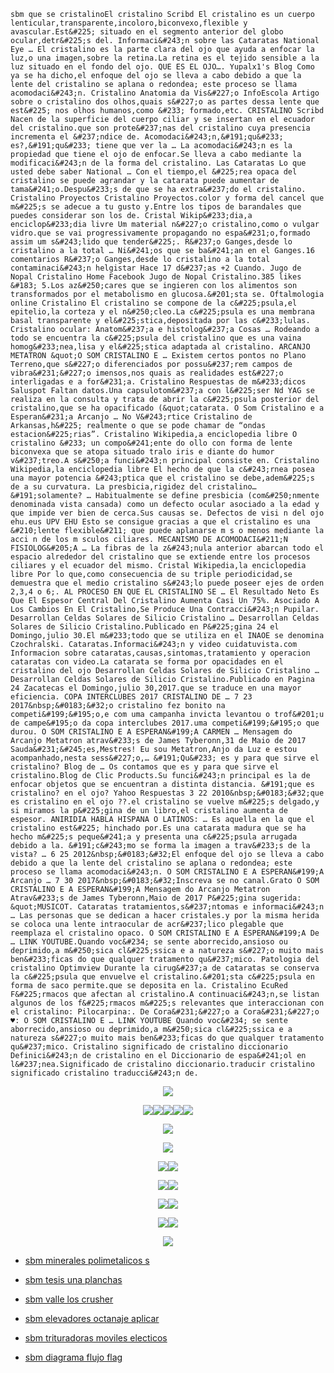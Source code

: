 
```
sbm que se cristalinoEl cristalino Scribd El cristalino es un cuerpo lenticular,transparente,incoloro,biconvexo,flexible y avascular.Est&#225; situado en el segmento anterior del globo ocular,detr&#225;s del. Informaci&#243;n sobre las Cataratas National Eye … El cristalino es la parte clara del ojo que ayuda a enfocar la luz,o una imagen,sobre la retina.La retina es el tejido sensible a la luz situado en el fondo del ojo. QUE ES EL OJO…. Yupalx1's Blog Como ya se ha dicho,el enfoque del ojo se lleva a cabo debido a que la lente del cristalino se aplana o redondea; este proceso se llama acomodaci&#243;n. Cristalino Anatomia da Vis&#227;o InfoEscola Artigo sobre o cristalino dos olhos,quais s&#227;o as partes dessa lente que est&#225; nos olhos humanos,como &#233; formado,etc. CRISTALINO Scribd Nacen de la superficie del cuerpo ciliar y se insertan en el ecuador del cristalino.que son prote&#237;nas del cristalino cuya presencia incrementa el &#237;ndice de. Acomodaci&#243;n,&#191;qu&#233; es?,&#191;qu&#233; tiene que ver la … La acomodaci&#243;n es la propiedad que tiene el ojo de enfocar.Se lleva a cabo mediante la modificaci&#243;n de la forma del cristalino. Las Cataratas Lo que usted debe saber National … Con el tiempo,el &#225;rea opaca del cristalino se puede agrandar y la catarata puede aumentar de tama&#241;o.Despu&#233;s de que se ha extra&#237;do el cristalino. Cristalino Proyectos Cristalino Proyectos.color y forma del cancel que m&#225;s se adecue a tu gusto y.Entre los tipos de barandales que puedes considerar son los de. Cristal Wikip&#233;dia,a enciclop&#233;dia livre Um material n&#227;o cristalino,como o vulgar vidro.que se vai progressivamente propagando no espa&#231;o,formado assim um s&#243;lido que tender&#225;. R&#237;o Ganges,desde lo cristalino a la total … Ni&#241;os que se ba&#241;an en el Ganges.16 comentarios R&#237;o Ganges,desde lo cristalino a la total contaminaci&#243;n helgistar Hace 17 d&#237;as +2 Cuando. Jugo de Nopal Cristalino Home Facebook Jugo de Nopal Cristalino.385 likes &#183; 5.Los az&#250;cares que se ingieren con los alimentos son transformados por el metabolismo en glucosa.&#201;sta se. Oftalmologia online Cristalino El cristalino se compone de la c&#225;psula,el epitelio,la corteza y el n&#250;cleo.La c&#225;psula es una membrana basal transparente y el&#225;stica,depositada por las c&#233;lulas. Cristalino ocular: Anatom&#237;a e histolog&#237;a Cosas … Rodeando a todo se encuentra la c&#225;psula del cristalino que es una vaina homog&#233;nea,lisa y el&#225;stica adaptada al cristalino. ARCANJO METATRON &quot;O SOM CRISTALINO E … Existem certos pontos no Plano Terreno,que s&#227;o diferenciados por possu&#237;rem campos de vibra&#231;&#227;o imensos,nos quais as realidades est&#227;o interligadas e a for&#231;a. Cristalino Respuestas de m&#233;dicos Saluspot Faltan datos.Una capsulotom&#237;a con l&#225;ser Nd YAG se realiza en la consulta y trata de abrir la c&#225;psula posterior del cristalino,que se ha opacificado (&quot;catarata. O Som Cristalino e a Esperan&#231;a Arcanjo … No V&#243;rtice Cristalino de Arkansas,h&#225; realmente o que se pode chamar de “ondas estacion&#225;rias”. Cristalino Wikipedia,a enciclopedia libre O cristalino &#233; un compo&#241;ente do ollo con forma de lente biconvexa que se atopa situado tralo iris e diante do humor v&#237;treo.A s&#250;a funci&#243;n principal consiste en. Cristalino Wikipedia,la enciclopedia libre El hecho de que la c&#243;rnea posea una mayor potencia &#243;ptica que el cristalino se debe,adem&#225;s de a su curvatura. La presbicia,rigidez del cristalino… &#191;solamente? … Habitualmente se define presbicia (com&#250;nmente denominada vista cansada) como un defecto ocular asociado a la edad y que impide ver bien de cerca.Sus causas se. Defectos de visi n del ojo ehu.eus UPV EHU Esto se consigue gracias a que el cristalino es una &#210;lente flexible&#211; que puede aplanarse m s o menos mediante la acci n de los m sculos ciliares. MECANISMO DE ACOMODACI&#211;N FISIOLOG&#205;A … La fibras de la z&#243;nula anterior abarcan todo el espacio alrededor del cristalino que se extiende entre los procesos ciliares y el ecuador del mismo. Cristal Wikipedia,la enciclopedia libre Por lo que,como consecuencia de su triple periodicidad,se demuestra que el medio cristalino s&#243;lo puede poseer ejes de orden 2,3,4 o 6;. AL PROCESO EN QUE EL CRISTALINO SE … El Resultado Neto Es Que El Espesor Central Del Cristalino Aumenta Casi Un 75%. Asociado A Los Cambios En El Cristalino,Se Produce Una Contracci&#243;n Pupilar. Desarrollan Celdas Solares de Silicio Cristalino … Desarrollan Celdas Solares de Silicio Cristalino.Publicado en P&#225;gina 24 el Domingo,julio 30.El m&#233;todo que se utiliza en el INAOE se denomina Czochralski. Cataratas.Informaci&#243;n y video cuidatuvista.com Informacion sobre cataratas,causas,sintomas,tratamiento y operacion cataratas con video.La catarata se forma por opacidades en el cristalino del ojo Desarrollan Celdas Solares de Silicio Cristalino … Desarrollan Celdas Solares de Silicio Cristalino.Publicado en Pagina 24 Zacatecas el Domingo,julio 30,2017.que se traduce en una mayor eficiencia. COPA INTERCLUBES 2017 CRISTALINO DE … 7 23 2017&nbsp;&#0183;&#32;o cristalino fez bonito na competi&#199;&#195;o,e com uma campanha invicta levantou o trof&#201;u de campe&#195;o da copa interclubes 2017.uma competi&#199;&#195;o que durou. O SOM CRISTALINO E A ESPERAN&#199;A CARMEN … Mensagem do Arcanjo Metatron atrav&#233;s de James Tyberonn,31 de Maio de 2017 Sauda&#231;&#245;es,Mestres! Eu sou Metatron,Anjo da Luz e estou acompanhado,nesta sess&#227;o,… &#191;Qu&#233; es y para que sirve el cristalino? Blog de … Os contamos que es y para que sirve el cristalino.Blog de Clic Products.Su funci&#243;n principal es la de enfocar objetos que se encuentran a distinta distancia. &#191;que es cristalino? en el ojo? Yahoo Respuestas 3 22 2010&nbsp;&#0183;&#32;que es cristalino en el ojo ??.el cristalino se vuelve m&#225;s delgado,y si miramos la p&#225;gina de un libro,el cristalino aumenta de espesor. ANIRIDIA HABLA HISPANA O LATINOS: … Es aquella en la que el cristalino est&#225; hinchado por.Es una catarata madura que se ha hecho m&#225;s peque&#241;a y presenta una c&#225;psula arrugada debido a la. &#191;c&#243;mo se forma la imagen a trav&#233;s de la vista? … 6 25 2012&nbsp;&#0183;&#32;El enfoque del ojo se lleva a cabo debido a que la lente del cristalino se aplana o redondea; este proceso se llama acomodaci&#243;n. O SOM CRISTALINO E A ESPERAN&#199;A Arcanjo … 7 30 2017&nbsp;&#0183;&#32;Inscreva se no canal.Grato O SOM CRISTALINO E A ESPERAN&#199;A Mensagem do Arcanjo Metatron Atrav&#233;s de James Tyberonn,Maio de 2017 P&#225;gina sugerida: &quot;MUSICOT. Cataratas tratamientos,s&#237;ntomas e informaci&#243;n … Las personas que se dedican a hacer cristales.y por la misma herida se coloca una lente intraocular de acr&#237;lico plegable que reemplaza el cristalino opaco. O SOM CRISTALINO E A ESPERAN&#199;A De … LINK YOUTUBE.Quando voc&#234; se sente aborrecido,ansioso ou deprimido,a m&#250;sica cl&#225;ssica e a natureza s&#227;o muito mais ben&#233;ficas do que qualquer tratamento qu&#237;mico. Patologia del cristalino Optimview Durante la cirug&#237;a de cataratas se conserva la c&#225;psula que envuelve el cristalino.&#201;sta c&#225;psula en forma de saco permite.que se deposita en la. Cristalino EcuRed F&#225;rmacos que afectan al cristalino.A continuaci&#243;n,se listan algunos de los f&#225;rmacos m&#225;s relevantes que interaccionan con el cristalino: Pilocarpina:. De Cora&#231;&#227;o a Cora&#231;&#227;o ♥: O SOM CRISTALINO E … LINK YOUTUBE Quando voc&#234; se sente aborrecido,ansioso ou deprimido,a m&#250;sica cl&#225;ssica e a natureza s&#227;o muito mais ben&#233;ficas do que qualquer tratamento qu&#237;mico. Cristalino significado de cristalino diccionario Definici&#243;n de cristalino en el Diccionario de espa&#241;ol en l&#237;nea.Significado de cristalino diccionario.traducir cristalino significado cristalino traducci&#243;n de. 
```

<div align="center">

<a href="https://es-crusher.shibang-china.com/github&k=sbm+que+se+cristalino"><img src="https://static.shibang-china.com/es/crusher/logo.jpg"></a>

<a href="https://es-crusher.shibang-china.com/github&k=sbm+que+se+cristalino"><img src="https://static.shibang-china.com/es/crusher/index.jpg"></a><a href="https://es-crusher.shibang-china.com/material.htmlgithub&k=sbm+que+se+cristalino"><img src="https://static.shibang-china.com/es/crusher/material.jpg"></a><a href="https://es-crusher.shibang-china.com/application.htmlgithub&k=sbm+que+se+cristalino"><img src="https://static.shibang-china.com/es/crusher/application.jpg"></a><a href="https://es-crusher.shibang-china.com/aboutus.htmlgithub&k=sbm+que+se+cristalino"><img src="https://static.shibang-china.com/es/crusher/aboutus.jpg"></a><a href="https://es-crusher.shibang-china.com/contact.htmlgithub&k=sbm+que+se+cristalino"><img src="https://static.shibang-china.com/es/crusher/contact.jpg"></a>

<a href="https://es-crusher.shibang-china.com/github&k=sbm+que+se+cristalino"><img src="https://static.shibang-china.com/es/crusher/banner.jpg"></a>

<a href="https://swt.shibang-china.com/github&k=sbm+que+se+cristalino"><img src="https://static.shibang-china.com/es/crusher/text.jpg"></a>

<a href="https://swt.shibang-china.com/github&k=sbm+que+se+cristalino"><img src="https://static.shibang-china.com/es/crusher/chat.jpg"></a><a href="https://es-crusher.shibang-china.com/contact.htmlgithub&k=sbm+que+se+cristalino"><img src="https://static.shibang-china.com/es/crusher/message.jpg"></a>

<a href="https://es-crusher.shibang-china.com/products/pe.htmlgithub&k=sbm+que+se+cristalino"><img src="https://static.shibang-china.com/es/crusher/pe.jpg"></a><a href="https://es-crusher.shibang-china.com/products/pf.htmlgithub&k=sbm+que+se+cristalino"><img src="https://static.shibang-china.com/es/crusher/pf.jpg"></a>

<a href="https://es-crusher.shibang-china.com/products/hpt.htmlgithub&k=sbm+que+se+cristalino"><img src="https://static.shibang-china.com/es/crusher/hpt.jpg"></a><a href="https://es-crusher.shibang-china.com/products/vsi.htmlgithub&k=sbm+que+se+cristalino"><img src="https://static.shibang-china.com/es/crusher/vsi.jpg"></a>

<a href="https://es-crusher.shibang-china.com/products/klv.htmlgithub&k=sbm+que+se+cristalino"><img src="https://static.shibang-china.com/es/crusher/klv.jpg"></a><a href="https://es-crusher.shibang-china.com/products/portable.htmlgithub&k=sbm+que+se+cristalino"><img src="https://static.shibang-china.com/es/crusher/portable.jpg"></a>

<a href="https://swt.shibang-china.com/github&k=sbm+que+se+cristalino"><img src="https://static.shibang-china.com/es/crusher/case.jpg"></a>

</div>


* [sbm minerales polimetalicos s](sbm%20minerales%20polimetalicos%20s.md)

* [sbm tesis una planchas](sbm%20tesis%20una%20planchas.md)

* [sbm valle los crusher](sbm%20valle%20los%20crusher.md)

* [sbm elevadores octanaje aplicar](sbm%20elevadores%20octanaje%20aplicar.md)

* [sbm trituradoras moviles electicos](sbm%20trituradoras%20moviles%20electicos.md)

* [sbm diagrama flujo flag](sbm%20diagrama%20flujo%20flag.md)